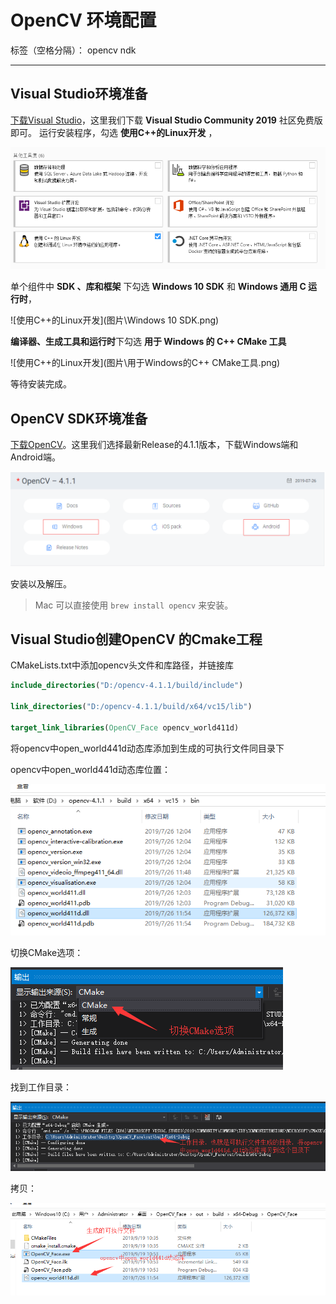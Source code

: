 ﻿# OpenCV 环境配置

标签（空格分隔）： opencv ndk

---

## Visual Studio环境准备
[下载Visual Studio][1]，这里我们下载 **Visual Studio Community 2019** 社区免费版即可。
运行安装程序，勾选 **使用C++的Linux开发** ，

![使用C++的Linux开发](图片\使用C++的Linux开发.png)

单个组件中 **SDK 、库和框架** 下勾选 **Windows 10 SDK** 和 **Windows 通用 C 运行时**，

![使用C++的Linux开发](图片\Windows 10 SDK.png)

**编译器、生成工具和运行时**下勾选 **用于 Windows 的 C++ CMake 工具** 

![使用C++的Linux开发](图片\用于Windows的C++ CMake工具.png)

等待安装完成。

## OpenCV SDK环境准备
[下载OpenCV][2]。这里我们选择最新Release的4.1.1版本，下载Windows端和Android端。

![opencv下载](图片\opencv下载.png)

安装以及解压。

> Mac 可以直接使用 `brew install opencv` 来安装。



## Visual Studio创建OpenCV 的Cmake工程

CMakeLists.txt中添加opencv头文件和库路径，并链接库

```cmake
include_directories("D:/opencv-4.1.1/build/include")
  
link_directories("D:/opencv-4.1.1/build/x64/vc15/lib")

target_link_libraries(OpenCV_Face opencv_world411d) 
```

将opencv中open_world441d动态库添加到生成的可执行文件同目录下

opencv中open_world441d动态库位置：

![opencv中open_world441d动态库](图片\opencv中open_world441d动态库.png)

切换CMake选项：

![切换CMake选项](图片\切换CMake选项.png)

找到工作目录：

![找到工作目录](图片\找到工作目录.png)

拷贝：

![动态库拷贝](图片\动态库拷贝.png)


[1]: blob:https://visualstudio.microsoft.com/406f0ae5-0750-49ed-be39-30be5b1e2614
[2]: https://opencv.org/releases/